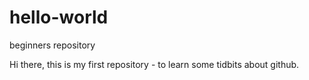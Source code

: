 # hello-world
beginners repository

Hi there,
this is my first repository - to learn some tidbits about github.
